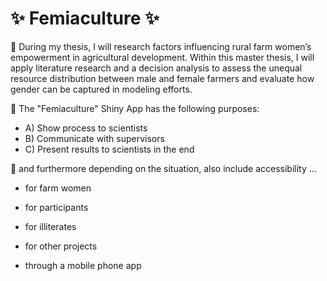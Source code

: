 # ✨ Femiaculture ✨
🌱 During my thesis, I will research factors influencing rural farm women’s empowerment in agricultural development.
Within this master thesis, I will apply literature research and a decision analysis to assess the unequal resource distribution between male and female farmers and evaluate how gender can be captured in modeling efforts. 

💬 The "Femiaculture" Shiny App has the following purposes:

- A) Show process to scientists
- B) Communicate with supervisors
- C) Present results to scientists in the end

💬 and furthermore depending on the situation, also include accessibility …

- for farm women 
- for participants
- for illiterates
- for other projects

- through a mobile phone app
